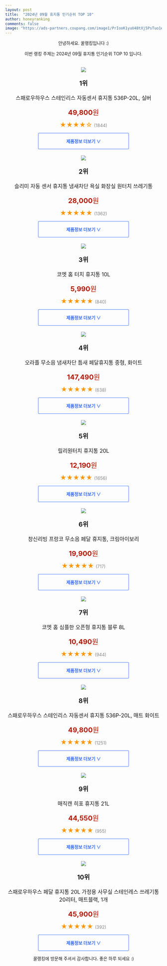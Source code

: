```yaml
---
layout: post
title:  "2024년 09월 휴지통 인기순위 TOP 10"
author: honeyranking
comments: false
image: "https://ads-partners.coupang.com/image1/PrIooK1yuU48tXj5PsTuo1eQnV1huMmJoQfGCyeYnZAm3GnQwZKuvipqvLuWecAnrJnnS3a_zEdoX3NtO8uX5OmSeH_MBHcWmdYHFLu9VU1w3iNcjaK9eV6zYUVpezh5m42BVZSK7sXVxnRaf52OYckuMrQR9_0uAh8fo-iQlmLhjLnUyn8-pxfkJ_2kgr9gvF1rm0BQMthFEVpozrPnaTBCOJuTIgTew54opNrC6lpjsvWjxCs9M1CsKFHpb7cHInxzZVe-CkZp53M5cfenhmZ4yo9W90oSJNJiMUXjCOff"
---
```

<p style="text-align: center;">안녕하세요. 꿀랭킹입니다 :)</p>
<p style="text-align: center;">이번 랭킹 주제는 2024년 09월 휴지통 인기순위 TOP 10 입니다.</p><center><img src="https://ads-partners.coupang.com/image1/PrIooK1yuU48tXj5PsTuo1eQnV1huMmJoQfGCyeYnZAm3GnQwZKuvipqvLuWecAnrJnnS3a_zEdoX3NtO8uX5OmSeH_MBHcWmdYHFLu9VU1w3iNcjaK9eV6zYUVpezh5m42BVZSK7sXVxnRaf52OYckuMrQR9_0uAh8fo-iQlmLhjLnUyn8-pxfkJ_2kgr9gvF1rm0BQMthFEVpozrPnaTBCOJuTIgTew54opNrC6lpjsvWjxCs9M1CsKFHpb7cHInxzZVe-CkZp53M5cfenhmZ4yo9W90oSJNJiMUXjCOff" style="margin-top:20px" /></center><p style="text-align: center; font-size: 20px"><b>1위</b></p><p style="text-align: center; font-size: 17px">스패로우하우스 스테인리스 자동센서 휴지통 536P-20L, 실버</p><p style="text-align: center;"><span style="color: #b61800; font-size: 22px;"><b>49,800</b>원</span></p><p style="text-align: center;"><span style="color: #ff9600; font-size: 20px;">★★★★☆ </span><span style="color: #878787;">(1844)</span></p><center><a href="https://link.coupang.com/re/AFFSDP?lptag=AF3899140&subid=honeyrank&pageKey=6401083576&itemId=3811032700&vendorItemId=81487430262&traceid=V0-153-d1bc42e952c91a56&clickBeacon=462e3c70-7b9a-11ef-963f-fde951920dff%7E3&requestid=20240926090000414178400619&token=31850C%7CMIXED"><div style="font-size: 14px; display: inline-block; padding: 15px 90px; color: #346aff; border-radius: 2px; border: 1px solid #346aff; cursor: pointer;"><b>제품정보 더보기 &or;</b></div></a></center><center><img src="https://ads-partners.coupang.com/image1/lP0aRXHsm0lFZgr6lAfEftzmcvaHPK74zwPAG0TlynoSx8HTica7NthH6gAMWcx5xRIWPN8gArUsvQC-Om9UFg6IXx-vAmpTaCnNO7Gcvrf49XXzGudjny9jI0tGU09bpXDsx35B4bnaoza7LaY1ddySY5IowXcluKkYFjGae3pzCwbojdxSPfGNTrEv0eZd1cqT1etGLMfg2AW4EQyWrDSpsKb-KeHRek8v-0xQXiWtn68nQY4oW4FJANM5Y3DJlEMpzrqx19UM6nvplJNyVajznXsrwF9dosQrqK6T7LOqe4kFQdvxcEg=" style="margin-top:20px" /></center><p style="text-align: center; font-size: 20px"><b>2위</b></p><p style="text-align: center; font-size: 17px">슬리미 자동 센서 휴지통 냄새차단 욕실 화장실 원터치 쓰레기통</p><p style="text-align: center;"><span style="color: #b61800; font-size: 22px;"><b>28,000</b>원</span></p><p style="text-align: center;"><span style="color: #ff9600; font-size: 20px;">★★★★★ </span><span style="color: #878787;">(1362)</span></p><center><a href="https://link.coupang.com/re/AFFSDP?lptag=AF3899140&subid=honeyrank&pageKey=7885354393&itemId=21574399269&vendorItemId=88626107364&traceid=V0-153-b44c843300828bf9&requestid=20240926090000414178400619&token=31850C%7CMIXED"><div style="font-size: 14px; display: inline-block; padding: 15px 90px; color: #346aff; border-radius: 2px; border: 1px solid #346aff; cursor: pointer;"><b>제품정보 더보기 &or;</b></div></a></center><center><img src="https://ads-partners.coupang.com/image1/ige_JdyiJPs_S7AVivo0IwtESsDYGmu09hDPxHcakypzlWGOVHr9IrYtZ3o0sWrTtnLab6T__vrBJuRl0xY6BIGQ9X7cM_dC9nK30Zmb2BCCxBxuBK2Y49-B02P_A9qO3rMJW6fhdWUzSa61pPQFL2O4IRuT1PUSfI67VG6e0fzzWEFger_m-OhBlXofyiR7Gvpxk0oJzqt7RJPTnj9PEdMnqI1LTkskLr4kuOduHJWlJz7R4-k4lnyETOAs50OcDsJDGm2qS7k0kERR2MTIQmD7Sga2dzUjIks=" style="margin-top:20px" /></center><p style="text-align: center; font-size: 20px"><b>3위</b></p><p style="text-align: center; font-size: 17px">코멧 홈 터치 휴지통 10L</p><p style="text-align: center;"><span style="color: #b61800; font-size: 22px;"><b>5,990</b>원</span></p><p style="text-align: center;"><span style="color: #ff9600; font-size: 20px;">★★★★★ </span><span style="color: #878787;">(840)</span></p><center><a href="https://link.coupang.com/re/AFFSDP?lptag=AF3899140&subid=honeyrank&pageKey=7373074555&itemId=19023954374&vendorItemId=86148227409&traceid=V0-153-b6954bf4a1910525&requestid=20240926090000414178400619&token=31850C%7CMIXED"><div style="font-size: 14px; display: inline-block; padding: 15px 90px; color: #346aff; border-radius: 2px; border: 1px solid #346aff; cursor: pointer;"><b>제품정보 더보기 &or;</b></div></a></center><center><img src="https://ads-partners.coupang.com/image1/niIWiCfcysDT5fILnjSlWPc41Jk_CTEJETJZt2RrVtBRaEVcfDzQtWhq2_ZeGlFamI5p03bPZMQCv00LVI-tuyab7XEki8ukhfxSRrsoQH94RdPwQbqMpIDa1bxtjP4D7rt5Z27XZWZ1rOIVxZ9GZKlo5EoDOb0roiXBgokhqoT1t3F8Wns98WHDotKilqqHMD_PTf64qNpPRpk7PGvenSPzigIb1fGUHV7gDhx869oFY3om1X4UFhPGOEVO20I7r4spDm94XipYPtTAmfH-JczNwD6fC0Q5nt808Q4=" style="margin-top:20px" /></center><p style="text-align: center; font-size: 20px"><b>4위</b></p><p style="text-align: center; font-size: 17px">오라플 무소음 냄새차단 틈새 페달휴지통 중형, 화이트</p><p style="text-align: center;"><span style="color: #b61800; font-size: 22px;"><b>147,490</b>원</span></p><p style="text-align: center;"><span style="color: #ff9600; font-size: 20px;">★★★★★ </span><span style="color: #878787;">(638)</span></p><center><a href="https://link.coupang.com/re/AFFSDP?lptag=AF3899140&subid=honeyrank&pageKey=7731105322&itemId=20774842339&vendorItemId=89563708167&traceid=V0-153-776559aa02ea9ae7&clickBeacon=462e3c70-7b9a-11ef-a7a8-db5bd836cde1%7E3&requestid=20240926090000414178400619&token=31850C%7CMIXED"><div style="font-size: 14px; display: inline-block; padding: 15px 90px; color: #346aff; border-radius: 2px; border: 1px solid #346aff; cursor: pointer;"><b>제품정보 더보기 &or;</b></div></a></center><center><img src="https://ads-partners.coupang.com/image1/82A9Uut-JTNLF1088-rs3SIgu8bzffkg70pWnAhUCzvB37V3xvCFs9CzscD-4KMRQZO7rFa4KscQSJSHPN9McY7nJUbPJ8Z7sh0eLyDQNJTMpUc_bwFVUTriSWKVt968Ei4-5jyQeEOF_5YK5VSDlpIxwUCX8cIx38vVYRZZqV-WJDa8-r4XUKqMvILDqezdNDT38nfAdMy824U8PbJo2QrvKr4vQeCRasOZKslajqJXx3TH6OZg8Pcqvt6m5dspHwl5AnEVON6VmL6zfaa4iB5I-_ec2WdOtQ==" style="margin-top:20px" /></center><p style="text-align: center; font-size: 20px"><b>5위</b></p><p style="text-align: center; font-size: 17px">릴리원터치 휴지통 20L</p><p style="text-align: center;"><span style="color: #b61800; font-size: 22px;"><b>12,190</b>원</span></p><p style="text-align: center;"><span style="color: #ff9600; font-size: 20px;">★★★★★ </span><span style="color: #878787;">(1656)</span></p><center><a href="https://link.coupang.com/re/AFFSDP?lptag=AF3899140&subid=honeyrank&pageKey=8193332177&itemId=425173195&vendorItemId=4046551205&traceid=V0-153-08ba74176aec6602&requestid=20240926090000414178400619&token=31850C%7CMIXED"><div style="font-size: 14px; display: inline-block; padding: 15px 90px; color: #346aff; border-radius: 2px; border: 1px solid #346aff; cursor: pointer;"><b>제품정보 더보기 &or;</b></div></a></center><center><img src="https://ads-partners.coupang.com/image1/6e3viKYksHmYaLzp6QD26F9JrwtR_dNxOSRFoFdpusUPJNIhuP2UQd7-c23Ez1riXTqVssQXZ2M2w9jJutkOutOg--P4yyY2ZPL96mNpbqdMHG2rBVbKmV2F8MYMV1ySBwbJHovYplMT4Rr7TGOSZt3l1-2GbGb4N3isEC41a08XlTP30-GkVvBnIiXPecWVHz_KU7BWwr0wwNCKhIht862myPqWMdsZwYUjKxjuc2FGICFHaGTKHhyiMOM8wNmBYLHjyCvxdSv-ELfQQNAKvkLJvg2eJsybYF5GRnZKTllt" style="margin-top:20px" /></center><p style="text-align: center; font-size: 20px"><b>6위</b></p><p style="text-align: center; font-size: 17px">창신리빙 프랑코 무소음 페달 휴지통, 크림아이보리</p><p style="text-align: center;"><span style="color: #b61800; font-size: 22px;"><b>19,900</b>원</span></p><p style="text-align: center;"><span style="color: #ff9600; font-size: 20px;">★★★★★ </span><span style="color: #878787;">(717)</span></p><center><a href="https://link.coupang.com/re/AFFSDP?lptag=AF3899140&subid=honeyrank&pageKey=7816125669&itemId=21215340574&vendorItemId=88517431000&traceid=V0-153-972ab4273aadb264&clickBeacon=462e6380-7b9a-11ef-98dc-d65c8c5d3f81%7E3&requestid=20240926090000414178400619&token=31850C%7CMIXED"><div style="font-size: 14px; display: inline-block; padding: 15px 90px; color: #346aff; border-radius: 2px; border: 1px solid #346aff; cursor: pointer;"><b>제품정보 더보기 &or;</b></div></a></center><center><img src="https://ads-partners.coupang.com/image1/x6NPJizwpMfpU3IFx4ne2qDV8O_02LnfEpmPJP_PqRN1hh5XwLFrtpvJBZ3ICc-1l_Elh8Frj2X5OFY3texQXZHHzPfM-2_OpU0o0W9rBMQPH1B6BUpuJB8nH-dNxTt7Se5Q7SrT8H5QhkB2-9tVdnwAwWwjEnE7ll0R7sB7t5VhDV5UJ7-1xsf8UnWb35JGoe8QZqx44SRfziY5QYbQmHstmEeZZeGKR89e-RLxT2QKMkznFfy7uK9Yuxbt8H8JzqVVCIbeCqUpuze9HgeBuqZinmFaTZjKrGX_" style="margin-top:20px" /></center><p style="text-align: center; font-size: 20px"><b>7위</b></p><p style="text-align: center; font-size: 17px">코멧 홈 심플한 오픈형 휴지통 블루 8L</p><p style="text-align: center;"><span style="color: #b61800; font-size: 22px;"><b>10,490</b>원</span></p><p style="text-align: center;"><span style="color: #ff9600; font-size: 20px;">★★★★★ </span><span style="color: #878787;">(944)</span></p><center><a href="https://link.coupang.com/re/AFFSDP?lptag=AF3899140&subid=honeyrank&pageKey=7658261402&itemId=20395236232&vendorItemId=86148227355&traceid=V0-153-bea26fd3d4c8e674&requestid=20240926090000414178400619&token=31850C%7CMIXED"><div style="font-size: 14px; display: inline-block; padding: 15px 90px; color: #346aff; border-radius: 2px; border: 1px solid #346aff; cursor: pointer;"><b>제품정보 더보기 &or;</b></div></a></center><center><img src="https://ads-partners.coupang.com/image1/ZF6kcVuzif86mC3xZLjW2_FzGzns_PMn4rn6SonXV8kVTxYNdM-f5U5eqU8om67ZiTOLLfHp1RBs-RB-Hx7YlqDyrtERnqs_Z1TS3PJG1rvhtmqsj6Nn4az_U5OIqeEB9oN9iHAs-sHXPt35pWoqvPjmvr5shdnqsIxBaMR5l3LKHxjQFt4FYA3C5a6GMwGSnlFzw7LNs-9t6gRejE76QhJYu_1AwIQTEWukA0ntcVY0u46oSo2GebwRkNvjK0QrLCGNgGj_MO2qsgtRcQuB_S9qXKjEjWh3HQhEARar" style="margin-top:20px" /></center><p style="text-align: center; font-size: 20px"><b>8위</b></p><p style="text-align: center; font-size: 17px">스패로우하우스 스테인리스 자동센서 휴지통 536P-20L, 매트 화이트</p><p style="text-align: center;"><span style="color: #b61800; font-size: 22px;"><b>49,800</b>원</span></p><p style="text-align: center;"><span style="color: #ff9600; font-size: 20px;">★★★★★ </span><span style="color: #878787;">(1251)</span></p><center><a href="https://link.coupang.com/re/AFFSDP?lptag=AF3899140&subid=honeyrank&pageKey=6401083576&itemId=11489447525&vendorItemId=91065999628&traceid=V0-153-d1bc42e952c91a56&clickBeacon=462e6380-7b9a-11ef-ad2c-e7875933a1fb%7E3&requestid=20240926090000414178400619&token=31850C%7CMIXED"><div style="font-size: 14px; display: inline-block; padding: 15px 90px; color: #346aff; border-radius: 2px; border: 1px solid #346aff; cursor: pointer;"><b>제품정보 더보기 &or;</b></div></a></center><center><img src="https://ads-partners.coupang.com/image1/UB1uRTezVckb9DfFUAgivTD4sAT_cf7O_eDAsKsyfEfXxbIfWyBd8wf7kwtsjP8qFnHOeZD4o0n6OGGmRkweVbGabZhvmR3JJrO2yDEyaQEFuLmDu1oGlT1rJ4NgMi-6lPBiEoyiQUedaK4RI5KN_fsEgZ8eEZxe-VoZPuVlP9G7yqQ7cN7J177KrG4k8R0L9hCt5NV5w3OkGkrt2Q2Llz-dc-KpxS21CG0PgDBzTS_1jr_cOiI9xuSvAJJrxST8rOPhpX7QEAl_5NcJMrL88frqUXcGu4sbSQ==" style="margin-top:20px" /></center><p style="text-align: center; font-size: 20px"><b>9위</b></p><p style="text-align: center; font-size: 17px">매직캔 히포 휴지통 21L</p><p style="text-align: center;"><span style="color: #b61800; font-size: 22px;"><b>44,550</b>원</span></p><p style="text-align: center;"><span style="color: #ff9600; font-size: 20px;">★★★★★ </span><span style="color: #878787;">(955)</span></p><center><a href="https://link.coupang.com/re/AFFSDP?lptag=AF3899140&subid=honeyrank&pageKey=2316949007&itemId=3999208906&vendorItemId=71983480995&traceid=V0-153-1e29a0498ba26db2&requestid=20240926090000414178400619&token=31850C%7CMIXED"><div style="font-size: 14px; display: inline-block; padding: 15px 90px; color: #346aff; border-radius: 2px; border: 1px solid #346aff; cursor: pointer;"><b>제품정보 더보기 &or;</b></div></a></center><center><img src="https://ads-partners.coupang.com/image1/iWw0mfStFZdwgdj7iZDwYnQP1QT2uaPtUBoH-ZS3qce7jmjhEEIFymsYE1wXNGqmTbZeMQB5MM36vhZiuj4bPR_lxCiOIBqIP67qOJpKrsvRQx1ISRayyinHPschoD8C-YNcXnpcRJcX0ow0HczTsecmJP7LW471TShJlRj0dIUrhTtF9a_uwJkgt8LQ7l2n7G9q_SxU19iWuDvvMJyDVH--3xlhxgauj-q7sBX6eH9_nqMd3h0Do1XGMv7hl61AwbziasCs2kfSvcm4LWWcrUdYHlr_3zGhHlZzurHIIez7G3g-TE_D5VBFRBEcgjeT" style="margin-top:20px" /></center><p style="text-align: center; font-size: 20px"><b>10위</b></p><p style="text-align: center; font-size: 17px">스패로우하우스 페달 휴지통 20L 가정용 사무실 스테인레스 쓰레기통 20리터, 매트블랙, 1개</p><p style="text-align: center;"><span style="color: #b61800; font-size: 22px;"><b>45,900</b>원</span></p><p style="text-align: center;"><span style="color: #ff9600; font-size: 20px;">★★★★★ </span><span style="color: #878787;">(392)</span></p><center><a href="https://link.coupang.com/re/AFFSDP?lptag=AF3899140&subid=honeyrank&pageKey=6804706177&itemId=16077804013&vendorItemId=83498302059&traceid=V0-153-3525bd94b8ddd93a&clickBeacon=462e6380-7b9a-11ef-be5a-58e41b2fcfcf%7E3&requestid=20240926090000414178400619&token=31850C%7CMIXED"><div style="font-size: 14px; display: inline-block; padding: 15px 90px; color: #346aff; border-radius: 2px; border: 1px solid #346aff; cursor: pointer;"><b>제품정보 더보기 &or;</b></div></a></center><p style="text-align: center;">꿀랭킹에 방문해 주셔서 감사합니다. 좋은 하루 되세요 :)</p>
